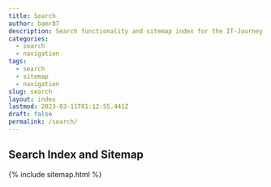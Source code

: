 ```yaml
---
title: Search
author: bamr87
description: Search functionality and sitemap index for the IT-Journey website
categories:
  - search
  - navigation
tags:
  - search
  - sitemap
  - navigation
slug: search
layout: index
lastmod: 2023-03-11T01:12:55.441Z
draft: false
permalink: /search/
---
```


## Search Index and Sitemap

{% include sitemap.html %}
